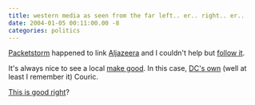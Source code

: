 ```yaml
---
title: western media as seen from the far left.. er.. right.. er..
date: 2004-01-05 00:11:00.00 -8
categories: politics
---
```

[Packetstorm](http://packetstormsecurity.nl/) happened to link [Aljazeera](http://english.aljazeera.net/NR/exeres/E78B0D76-6711-4CB1-979D-80D5499358B6.htm) and I couldn't help but [follow it](/000383.php#000372).

It's always nice to see a local [make good](/000496.php). In this case, [DC's own](http://www.msnbc.com/onair/bios/k_couric.asp) (well at least I remember it) Couric.

[This is good right](http://english.aljazeera.net/NR/exeres/E78B0D76-6711-4CB1-979D-80D5499358B6.htm)?
